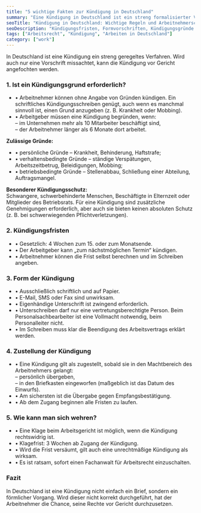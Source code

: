 ```yaml
---
title: "5 wichtige Fakten zur Kündigung in Deutschland"
summary: "Eine Kündigung in Deutschland ist ein streng formalisierter Vorgang. Wird eine Regel verletzt, kann die Kündigung vor Gericht angefochten werden."
seoTitle: "Kündigung in Deutschland: Wichtige Regeln und Arbeitnehmerschutz"
seoDescription: "Kündigungsfristen, Formvorschriften, Kündigungsgründe und besonderer Schutz: Was Arbeitnehmer in Deutschland wissen müssen und wie sie sich wehren können."
tags: ["Arbeitsrecht", "Kündigung", "Arbeiten in Deutschland"]
category: ["work"]
---
```


In Deutschland ist eine Kündigung ein streng geregeltes Verfahren. Wird auch nur eine Vorschrift missachtet, kann die Kündigung vor Gericht angefochten werden.

### 1. Ist ein Kündigungsgrund erforderlich?

- • Arbeitnehmer können ohne Angabe von Gründen kündigen. Ein schriftliches Kündigungsschreiben genügt, auch wenn es manchmal sinnvoll ist, einen Grund anzugeben (z. B. Krankheit oder Mobbing).  
- • Arbeitgeber müssen eine Kündigung begründen, wenn:  
  – im Unternehmen mehr als 10 Mitarbeiter beschäftigt sind,  
  – der Arbeitnehmer länger als 6 Monate dort arbeitet.  

**Zulässige Gründe:**  
- • persönliche Gründe – Krankheit, Behinderung, Haftstrafe;  
- • verhaltensbedingte Gründe – ständige Verspätungen, Arbeitszeitbetrug, Beleidigungen, Mobbing;  
- • betriebsbedingte Gründe – Stellenabbau, Schließung einer Abteilung, Auftragsmangel.  

**Besonderer Kündigungsschutz:**  
Schwangere, schwerbehinderte Menschen, Beschäftigte in Elternzeit oder Mitglieder des Betriebsrats. Für eine Kündigung sind zusätzliche Genehmigungen erforderlich, aber auch sie bieten keinen absoluten Schutz (z. B. bei schwerwiegenden Pflichtverletzungen).  

### 2. Kündigungsfristen

- • Gesetzlich: 4 Wochen zum 15. oder zum Monatsende.  
- • Der Arbeitgeber kann „zum nächstmöglichen Termin“ kündigen.  
- • Arbeitnehmer können die Frist selbst berechnen und im Schreiben angeben.  

### 3. Form der Kündigung

- • Ausschließlich schriftlich und auf Papier.  
- • E-Mail, SMS oder Fax sind unwirksam.  
- • Eigenhändige Unterschrift ist zwingend erforderlich.  
- • Unterschreiben darf nur eine vertretungsberechtigte Person. Beim Personalsachbearbeiter ist eine Vollmacht notwendig, beim Personalleiter nicht.  
- • Im Schreiben muss klar die Beendigung des Arbeitsvertrags erklärt werden.  

### 4. Zustellung der Kündigung

- • Eine Kündigung gilt als zugestellt, sobald sie in den Machtbereich des Arbeitnehmers gelangt:  
  – persönlich übergeben,  
  – in den Briefkasten eingeworfen (maßgeblich ist das Datum des Einwurfs).  
- • Am sichersten ist die Übergabe gegen Empfangsbestätigung.  
- • Ab dem Zugang beginnen alle Fristen zu laufen.  

### 5. Wie kann man sich wehren?

- • Eine Klage beim Arbeitsgericht ist möglich, wenn die Kündigung rechtswidrig ist.  
- • Klagefrist: 3 Wochen ab Zugang der Kündigung.  
- • Wird die Frist versäumt, gilt auch eine unrechtmäßige Kündigung als wirksam.  
- • Es ist ratsam, sofort einen Fachanwalt für Arbeitsrecht einzuschalten.  

### Fazit

In Deutschland ist eine Kündigung nicht einfach ein Brief, sondern ein förmlicher Vorgang. Wird dieser nicht korrekt durchgeführt, hat der Arbeitnehmer die Chance, seine Rechte vor Gericht durchzusetzen.  
